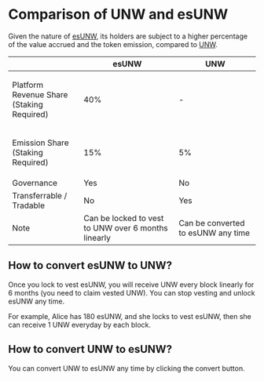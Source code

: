 # Comparison of UNW and esUNW

Given the nature of [esUNW](esunw-the-governance-token.md), its holders are subject to a higher percentage of the value accrued and the token emission, compared to [UNW](unw-the-utility-token.md).

|                                                     | esUNW                                               | UNW                                |
| --------------------------------------------------- | --------------------------------------------------- | ---------------------------------- |
| <p>Platform Revenue Share<br>(Staking Required)</p> | 40%                                                 | -                                  |
| <p>Emission Share<br>(Staking Required)</p>         | 15%                                                 | 5%                                 |
| Governance                                          | Yes                                                 | No                                 |
| Transferrable / Tradable                            | No                                                  | Yes                                |
| Note                                                | Can be locked to vest to UNW over 6 months linearly | Can be converted to esUNW any time |

## How to convert esUNW to UNW?

Once you lock to vest esUNW, you will receive UNW every block linearly for 6 months (you need to claim vested UNW). You can stop vesting and unlock esUNW any time.

For example, Alice has 180 esUNW, and she locks to vest esUNW, then she can receive 1 UNW everyday by each block.&#x20;

## How to convert UNW to esUNW?

You can convert UNW to esUNW any time by clicking the convert button.&#x20;
